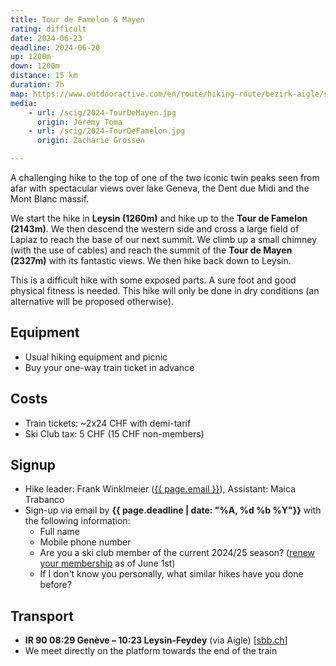 ```yaml
---
title: Tour de Famelon & Mayen
rating: difficult
date: 2024-06-23
deadline: 2024-06-20
up: 1200m
down: 1200m
distance: 15 km
duration: 7h
map: https://www.outdooractive.com/en/route/hiking-route/bezirk-aigle/scig-tour-de-famelon-mayen/292610189/?share=%7Ezyqkerkp%244ossykji#dm=1
media:
    - url: /scig/2024-TourDeMayen.jpg
      origin: Jérémy Toma
    - url: /scig/2024-TourDeFamelon.jpg
      origin: Zacharie Grossen

---
```

A challenging hike to the top of one of the two iconic twin peaks seen from afar with spectacular
views over lake Geneva, the Dent due Midi and the Mont Blanc massif.

We start the hike in **Leysin (1260m)** and hike up to the
**Tour de Famelon (2143m)**. We then descend the western side and cross a large field of Lapiaz to reach the base
of our next summit. We climb up a small chimney (with the use of cables) and reach the summit of the
**Tour de Mayen (2327m)** with its fantastic views. We then hike back down to Leysin.

This is a difficult hike with some exposed parts. A sure foot and good physical fitness is needed.
This hike will only be done in dry conditions (an alternative will be proposed otherwise).


## <i class="bi bi-card-checklist"></i>Equipment
- Usual hiking equipment and picnic
- Buy your one-way train ticket in advance

## <i class="bi bi-piggy-bank"></i>Costs
- Train tickets: ~2x24 CHF with demi-tarif
- Ski Club tax: 5 CHF (15 CHF non-members)

## <i class="bi bi-envelope-at"></i>Signup
- Hike leader: Frank Winklmeier (<a href="mailto:{{ page.email }}?subject=SCIG {{page.title}}">{{ page.email }}</a>), Assistant: Maica Trabanco
- Sign-up via email by **{{ page.deadline | date: "%A, %d %b %Y"}}** with the following information:
  - Full name
  - Mobile phone number
  - Are you a ski club member of the current 2024/25 season? ([renew your membership](https://www.scig.ch) as of June 1st)
  - If I don't know you personally, what similar hikes have you done before?

## <i class="bi bi-train-front"></i>Transport
- **IR 90 08:29 Genève – 10:23 Leysin-Feydey** (via Aigle) [[sbb.ch](https://www.sbb.ch/fr?date=%222024-06-23%22&moment=%22DEPARTURE%22&selected_trip=2&stops=%5B%7B%22value%22%3A%228501008%22%2C%22type%22%3A%22ID%22%2C%22label%22%3A%22Gen%C3%A8ve%22%7D%2C%7B%22value%22%3A%228501974%22%2C%22type%22%3A%22ID%22%2C%22label%22%3A%22Leysin-Feydey%2C%20gare%22%7D%5D&time=%2207%3A30%22)]
- We meet directly on the platform towards the end of the train

